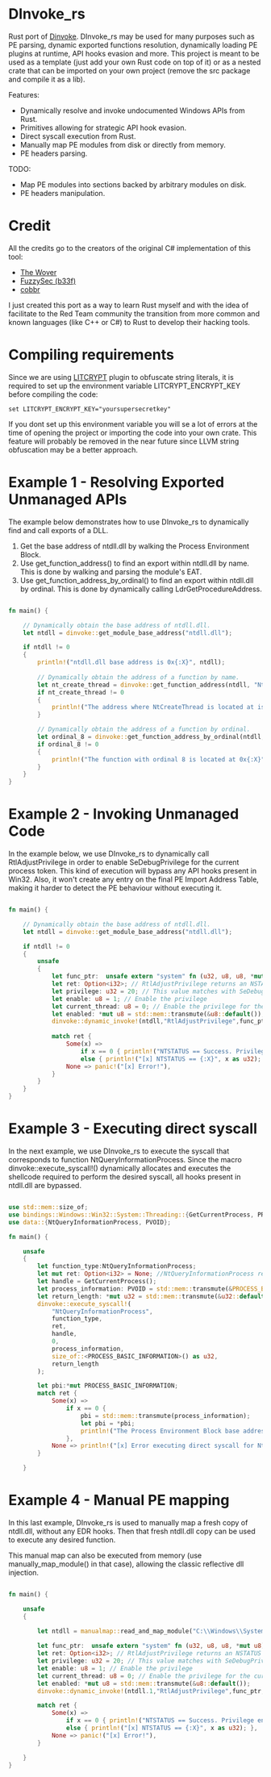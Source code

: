 # DInvoke_rs

Rust port of [Dinvoke](https://github.com/TheWover/DInvoke). DInvoke_rs may be used for many purposes such as PE parsing, dynamic exported functions resolution, dynamically loading PE plugins at runtime, API hooks evasion and more. This project is meant to be used as a template (just add your own Rust code on top of it) or as a nested crate that can be imported on your own project (remove the src package and compile it as a lib).

Features:
* Dynamically resolve and invoke undocumented Windows APIs from Rust.
* Primitives allowing for strategic API hook evasion. 
* Direct syscall execution from Rust.
* Manually map PE modules from disk or directly from memory.
* PE headers parsing.

TODO:
* Map PE modules into sections backed by arbitrary modules on disk.
* PE headers manipulation.

# Credit
All the credits go to the creators of the original C# implementation of this tool:
* [The Wover](https://twitter.com/TheRealWover)
* [FuzzySec (b33f)](https://twitter.com/FuzzySec)
* [cobbr](https://twitter.com/cobbr_io)

I just created this port as a way to learn Rust myself and with the idea of facilitate to the Red Team community the transition from more common and known languages (like C++ or C#) to Rust to develop their hacking tools.  

# Compiling requirements

Since we are using [LITCRYPT](https://github.com/anvie/litcrypt.rs) plugin to obfuscate string literals, it is required to set up the environment variable LITCRYPT_ENCRYPT_KEY before compiling the code:

	set LITCRYPT_ENCRYPT_KEY="yoursupersecretkey"

If you dont set up this environment variable you will se a lot of errors at the time of opening the project or importing the code into your own crate. This feature will probably be removed in the near future since LLVM string obfuscation may be a better approach.

# Example 1 - Resolving Exported Unmanaged APIs

The example below demonstrates how to use DInvoke_rs to dynamically find and call exports of a DLL.

1) Get the base address of ntdll.dll by walking the Process Environment Block.
2) Use get_function_address() to find an export within ntdll.dll by name. This is done by walking and parsing the module's EAT.
3) Use get_function_address_by_ordinal() to find an export within ntdll.dll by ordinal. This is done by dynamically calling LdrGetProcedureAddress.

```rust

fn main() {

    // Dynamically obtain the base address of ntdll.dll. 
    let ntdll = dinvoke::get_module_base_address("ntdll.dll");

    if ntdll != 0 
    {
        println!("ntdll.dll base address is 0x{:X}", ntdll);
        
        // Dynamically obtain the address of a function by name.
        let nt_create_thread = dinvoke::get_function_address(ntdll, "NtCreateThread");
        if nt_create_thread != 0
        {
            println!("The address where NtCreateThread is located at is 0x{:X}", nt_create_thread);
        }

        // Dynamically obtain the address of a function by ordinal.
        let ordinal_8 = dinvoke::get_function_address_by_ordinal(ntdll, 8);
        if ordinal_8 != 0 
        {
            println!("The function with ordinal 8 is located at 0x{:X}", ordinal_8);
        }
    }   
}

```

# Example 2 - Invoking Unmanaged Code
In the example below, we use DInvoke_rs to dynamically call RtlAdjustPrivilege in order to enable SeDebugPrivilege for the current process token. This kind of execution will bypass any API hooks present in Win32. Also, it won't create any entry on the final PE Import Address Table, making it harder to detect the PE behaviour without executing it.

```rust

fn main() {

    // Dynamically obtain the base address of ntdll.dll. 
    let ntdll = dinvoke::get_module_base_address("ntdll.dll");

    if ntdll != 0 
    {
        unsafe 
        {
            let func_ptr:  unsafe extern "system" fn (u32, u8, u8, *mut u8) -> i32; // Function header available at data::RtlAdjustPrivilege
            let ret: Option<i32>; // RtlAdjustPrivilege returns an NSTATUS value, which is an i32
            let privilege: u32 = 20; // This value matches with SeDebugPrivilege
            let enable: u8 = 1; // Enable the privilege
            let current_thread: u8 = 0; // Enable the privilege for the current process, not only for the current thread
            let enabled: *mut u8 = std::mem::transmute(&u8::default()); 
            dinvoke::dynamic_invoke!(ntdll,"RtlAdjustPrivilege",func_ptr,ret,privilege,enable,current_thread,enabled);
    
            match ret {
                Some(x) => 
                	if x == 0 { println!("NTSTATUS == Success. Privilege enabled."); } 
                  	else { println!("[x] NTSTATUS == {:X}", x as u32); },
                None => panic!("[x] Error!"),
            }
        } 
    }   
}


```

# Example 3 - Executing direct syscall
In the next example, we use DInvoke_rs to execute the syscall that corresponds to function NtQueryInformationProcess. Since the macro dinvoke::execute_syscall!() dynamically allocates and executes the shellcode required to perform the desired syscall, all hooks present in ntdll.dll are bypassed.

```rust

use std::mem::size_of;
use bindings::Windows::Win32::System::Threading::{GetCurrentProcess, PROCESS_BASIC_INFORMATION};
use data::{NtQueryInformationProcess, PVOID};

fn main() {

    unsafe 
    {
        let function_type:NtQueryInformationProcess;
        let mut ret: Option<i32> = None; //NtQueryInformationProcess returns a NTSTATUS, which is a i32.
        let handle = GetCurrentProcess();
        let process_information: PVOID = std::mem::transmute(&PROCESS_BASIC_INFORMATION::default()); 
        let return_length: *mut u32 = std::mem::transmute(&u32::default());
        dinvoke::execute_syscall!(
            "NtQueryInformationProcess",
            function_type,
            ret,
            handle,
            0,
            process_information,
            size_of::<PROCESS_BASIC_INFORMATION>() as u32,
            return_length
        );

        let pbi:*mut PROCESS_BASIC_INFORMATION;
        match ret {
            Some(x) => 
	            if x == 0 {
	                pbi = std::mem::transmute(process_information);
	                let pbi = *pbi;
	                println!("The Process Environment Block base address is 0x{:X}", pbi.PebBaseAddress as u64);
	            },
            None => println!("[x] Error executing direct syscall for NtQueryInformationProcess."),
        }  

    }

```

# Example 4 - Manual PE mapping
In this last example, DInvoke_rs is used to manually map a fresh copy of ntdll.dll, without any EDR hooks. Then that fresh ntdll.dll copy can be used to execute any desired function. 

This manual map can also be executed from memory (use manually_map_module() in that case), allowing the classic reflective dll injection.

```rust

fn main() {

    unsafe 
    {

        let ntdll = manualmap::read_and_map_module("C:\\Windows\\System32\\ntdll.dll").unwrap();
        
        let func_ptr:  unsafe extern "system" fn (u32, u8, u8, *mut u8) -> i32; // Function header available at data::RtlAdjustPrivilege
        let ret: Option<i32>; // RtlAdjustPrivilege returns an NSTATUS value, which is an i32
        let privilege: u32 = 20; // This value matches with SeDebugPrivilege
        let enable: u8 = 1; // Enable the privilege
        let current_thread: u8 = 0; // Enable the privilege for the current process, not only for the current thread
        let enabled: *mut u8 = std::mem::transmute(&u8::default()); 
        dinvoke::dynamic_invoke!(ntdll.1,"RtlAdjustPrivilege",func_ptr,ret,privilege,enable,current_thread,enabled);

        match ret {
            Some(x) => 
	            if x == 0 { println!("NTSTATUS == Success. Privilege enabled."); } 
	            else { println!("[x] NTSTATUS == {:X}", x as u32); },
            None => panic!("[x] Error!"),
        }

    }
}

```

